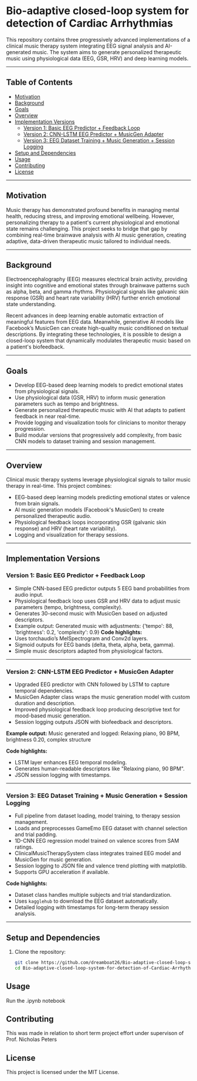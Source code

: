 # Bio-adaptive closed-loop system for detection of Cardiac Arrhythmias

This repository contains three progressively advanced implementations of a clinical music therapy system integrating EEG signal analysis and AI-generated music. The system aims to generate personalized therapeutic music using physiological data (EEG, GSR, HRV) and deep learning models.

---

## Table of Contents

- [Motivation](#motivation)  
- [Background](#background)  
- [Goals](#goals)  
- [Overview](#overview)  
- [Implementation Versions](#implementation-versions)  
  - [Version 1: Basic EEG Predictor + Feedback Loop](#version-1-basic-eeg-predictor--feedback-loop)  
  - [Version 2: CNN-LSTM EEG Predictor + MusicGen Adapter](#version-2-cnn-lstm-eeg-predictor--musicgen-adapter)  
  - [Version 3: EEG Dataset Training + Music Generation + Session Logging](#version-3-eeg-dataset-training--music-generation--session-logging)  
- [Setup and Dependencies](#setup-and-dependencies)  
- [Usage](#usage)  
- [Contributing](#contributing)  
- [License](#license)  

---

## Motivation

Music therapy has demonstrated profound benefits in managing mental health, reducing stress, and improving emotional wellbeing. However, personalizing therapy to a patient's current physiological and emotional state remains challenging. This project seeks to bridge that gap by combining real-time brainwave analysis with AI music generation, creating adaptive, data-driven therapeutic music tailored to individual needs.

---

## Background

Electroencephalography (EEG) measures electrical brain activity, providing insight into cognitive and emotional states through brainwave patterns such as alpha, beta, and gamma rhythms. Physiological signals like galvanic skin response (GSR) and heart rate variability (HRV) further enrich emotional state understanding.

Recent advances in deep learning enable automatic extraction of meaningful features from EEG data. Meanwhile, generative AI models like Facebook’s MusicGen can create high-quality music conditioned on textual descriptions. By integrating these technologies, it is possible to design a closed-loop system that dynamically modulates therapeutic music based on a patient's biofeedback.

---

## Goals

- Develop EEG-based deep learning models to predict emotional states from physiological signals.  
- Use physiological data (GSR, HRV) to inform music generation parameters such as tempo and brightness.  
- Generate personalized therapeutic music with AI that adapts to patient feedback in near real-time.  
- Provide logging and visualization tools for clinicians to monitor therapy progression.  
- Build modular versions that progressively add complexity, from basic CNN models to dataset training and session management.  

---

## Overview

Clinical music therapy systems leverage physiological signals to tailor music therapy in real-time. This project combines:

- EEG-based deep learning models predicting emotional states or valence from brain signals.  
- AI music generation models (Facebook's MusicGen) to create personalized therapeutic audio.  
- Physiological feedback loops incorporating GSR (galvanic skin response) and HRV (heart rate variability).  
- Logging and visualization for therapy sessions.

---

## Implementation Versions

### Version 1: Basic EEG Predictor + Feedback Loop

- Simple CNN-based EEG predictor outputs 5 EEG band probabilities from audio input.  
- Physiological feedback loop uses GSR and HRV data to adjust music parameters (tempo, brightness, complexity).  
- Generates 30-second music with MusicGen based on adjusted descriptors.  
- Example output:
    Generated music with adjustments: {'tempo': 88, 'brightness': 0.2, 'complexity': 0.9}
**Code highlights:**  
- Uses torchaudio’s MelSpectrogram and Conv2d layers.  
- Sigmoid outputs for EEG bands (delta, theta, alpha, beta, gamma).  
- Simple music descriptors adapted from physiological factors.

---

### Version 2: CNN-LSTM EEG Predictor + MusicGen Adapter

- Upgraded EEG predictor with CNN followed by LSTM to capture temporal dependencies.  
- MusicGen Adapter class wraps the music generation model with custom duration and description.  
- Improved physiological feedback loop producing descriptive text for mood-based music generation.  
- Session logging outputs JSON with biofeedback and descriptors.

**Example output:**  Music generated and logged: Relaxing piano, 90 BPM, brightness 0.20, complex structure

**Code highlights:**  
- LSTM layer enhances EEG temporal modeling.  
- Generates human-readable descriptors like "Relaxing piano, 90 BPM".  
- JSON session logging with timestamps.  

---

### Version 3: EEG Dataset Training + Music Generation + Session Logging

- Full pipeline from dataset loading, model training, to therapy session management.  
- Loads and preprocesses GameEmo EEG dataset with channel selection and trial padding.  
- 1D-CNN EEG regression model trained on valence scores from SAM ratings.  
- ClinicalMusicTherapySystem class integrates trained EEG model and MusicGen for music generation.  
- Session logging to JSON file and valence trend plotting with matplotlib.  
- Supports GPU acceleration if available.

**Code highlights:**  
- Dataset class handles multiple subjects and trial standardization.  
- Uses `kagglehub` to download the EEG dataset automatically.  
- Detailed logging with timestamps for long-term therapy session analysis.  

---

## Setup and Dependencies

1. Clone the repository:
   ```bash
   git clone https://github.com/dreamboat26/Bio-adaptive-closed-loop-system-for-detection-of-Cardiac-Arrhythmias.git
   cd Bio-adaptive-closed-loop-system-for-detection-of-Cardiac-Arrhythmias

## Usage 
Run the .ipynb notebook

## Contributing
This was made in relation to short term project effort under supervison of Prof. Nicholas Peters 

## License

This project is licensed under the MIT License.
